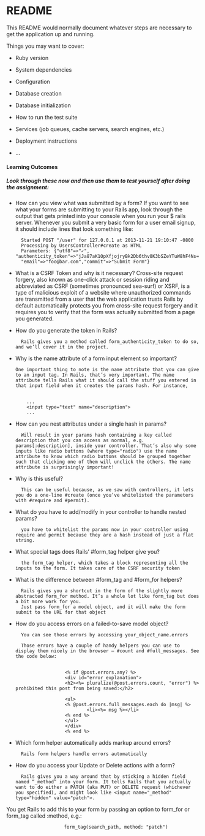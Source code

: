 # README

This README would normally document whatever steps are necessary to get the
application up and running.

Things you may want to cover:

* Ruby version

* System dependencies

* Configuration

* Database creation

* Database initialization

* How to run the test suite

* Services (job queues, cache servers, search engines, etc.)

* Deployment instructions

* ...
#### Learning Outcomes
##### Look through these now and then use them to test yourself after doing the assignment:

* How can you view what was submitted by a form?
If you want to see what your forms are submitting to your Rails app, look through the output that gets printed into your console when you run your $ rails server. Whenever you submit a very basic form for a user email signup, it should include lines that look something like:

        Started POST "/user" for 127.0.0.1 at 2013-11-21 19:10:47 -0800
        Processing by UsersController#create as HTML
        Parameters: {"utf8"=>"✓", "authenticity_token"=>"jJa87aK1OpXfjojryBk2Db6thv0K3bSZeYTuW8hF4Ns=", 
        "email"=>"foo@bar.com","commit"=>"Submit Form"}
     
* What is a CSRF Token and why is it necessary?
        Cross-site request forgery, also known as one-click attack or session riding and abbreviated as CSRF (sometimes pronounced sea-surf) or XSRF, is a type of malicious exploit of a website where unauthorized commands are transmitted from a user that the web application trusts
        Rails by default automatically protects you from cross-site request forgery and it requires you to verify that the form was actually submitted from a page you generated.

* How do you generate the token in Rails?

        Rails gives you a method called form_authenticity_token to do so, and we’ll cover it in the project.

* Why is the name attribute of a form input element so important?

      One important thing to note is the name attribute that you can give to an input tag. In Rails, that’s very important. The name attribute tells Rails what it should call the stuff you entered in that input field when it creates the params hash. For instance,


          ...
          <input type="text" name="description">
          ...

* How can you nest attributes under a single hash in params?

        Will result in your params hash containing a key called description that you can access as normal, e.g. params[:description], inside your controller. That’s also why some inputs like radio buttons (where type="radio") use the name attribute to know which radio buttons should be grouped together such that clicking one of them will unclick the others. The name attribute is surprisingly important!
* Why is this useful?

        This can be useful because, as we saw with controllers, it lets you do a one-line #create (once you’ve whitelisted the parameters with #require and #permit).
        
* What do you have to add/modify in your controller to handle nested params?

        you have to whitelist the params now in your controller using require and permit because they are a hash instead of just a flat string.
* What special tags does Rails’ #form_tag helper give you?

        the form_tag helper, which takes a block representing all the inputs to the form. It takes care of the CSRF security token
* What is the difference between #form_tag and #form_for helpers?

        Rails gives you a shortcut in the form of the slightly more abstracted form_for method. It’s a whole lot like form_tag but does a bit more work for you.
        Just pass form_for a model object, and it will make the form submit to the URL for that object
* How do you access errors on a failed-to-save model object?

        You can see those errors by accessing your_object_name.errors

        Those errors have a couple of handy helpers you can use to display them nicely in the browser – #count and #full_messages. See the code below:


                        <% if @post.errors.any? %>
                        <div id="error_explanation">
                        <h2><%= pluralize(@post.errors.count, "error") %> prohibited this post from being saved:</h2>

                        <ul>
                        <% @post.errors.full_messages.each do |msg| %>
                                <li><%= msg %></li>
                        <% end %>
                        </ul>
                        </div>
                        <% end %>

* Which form helper automatically adds markup around errors?

        Rails form helpers handle errors automatically
* How do you access your Update or Delete actions with a form?

        Rails gives you a way around that by sticking a hidden field named “_method” into your form. It tells Rails that you actually want to do either a PATCH (aka PUT) or DELETE request (whichever you specified), and might look like <input name="_method" type="hidden" value="patch">.

You get Rails to add this to your form by passing an option to form_for or form_tag called :method, e.g.:

                         form_tag(search_path, method: "patch")

